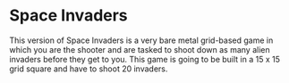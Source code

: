 # Space Invaders

This version of Space Invaders is a very bare metal grid-based game in which you are the shooter and are tasked to shoot down as many alien invaders before they get to you. This game is going to be built in a 15 x 15 grid square and have to shoot 20 invaders.
